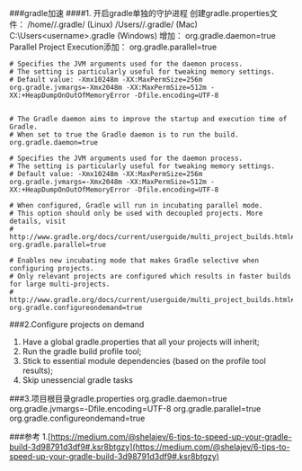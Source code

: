 ###gradle加速
####1. 开启gradle单独的守护进程
	创建gradle.properties文件：
	/home/<username>/.gradle/ (Linux)
	/Users/<username>/.gradle/ (Mac)
	C:\Users\<username>\.gradle (Windows)
	增加： org.gradle.daemon=true
	Parallel Project Execution添加： org.gradle.parallel=true

	# Specifies the JVM arguments used for the daemon process.
	# The setting is particularly useful for tweaking memory settings.
	# Default value: -Xmx10248m -XX:MaxPermSize=256m
	org.gradle.jvmargs=-Xmx2048m -XX:MaxPermSize=512m -XX:+HeapDumpOnOutOfMemoryError -Dfile.encoding=UTF-8


	# The Gradle daemon aims to improve the startup and execution time of Gradle.
	# When set to true the Gradle daemon is to run the build.
	org.gradle.daemon=true
	
	# Specifies the JVM arguments used for the daemon process.
	# The setting is particularly useful for tweaking memory settings.
	# Default value: -Xmx10248m -XX:MaxPermSize=256m
	org.gradle.jvmargs=-Xmx2048m -XX:MaxPermSize=512m -XX:+HeapDumpOnOutOfMemoryError -Dfile.encoding=UTF-8
	
	# When configured, Gradle will run in incubating parallel mode.
	# This option should only be used with decoupled projects. More details, visit
	# http://www.gradle.org/docs/current/userguide/multi_project_builds.html#sec:decoupled_projects
	org.gradle.parallel=true
	
	# Enables new incubating mode that makes Gradle selective when configuring projects.
	# Only relevant projects are configured which results in faster builds for large multi-projects.
	# http://www.gradle.org/docs/current/userguide/multi_project_builds.html#sec:configuration_on_demand
	org.gradle.configureondemand=true

###2.Configure projects on demand
1. Have a global gradle.properties that all your projects will inherit;
2. Run the gradle build profile tool;
3. Stick to essential module dependencies (based on the profile tool results);
4. Skip unessencial gradle tasks

###3.项目根目录gradle.properties
	org.gradle.daemon=true
	org.gradle.jvmargs=-Dfile.encoding=UTF-8
	org.gradle.parallel=true
	org.gradle.configureondemand=true

###参考
1.[https://medium.com/@shelajev/6-tips-to-speed-up-your-gradle-build-3d98791d3df9#.ksr8btgzy](https://medium.com/@shelajev/6-tips-to-speed-up-your-gradle-build-3d98791d3df9#.ksr8btgzy)
